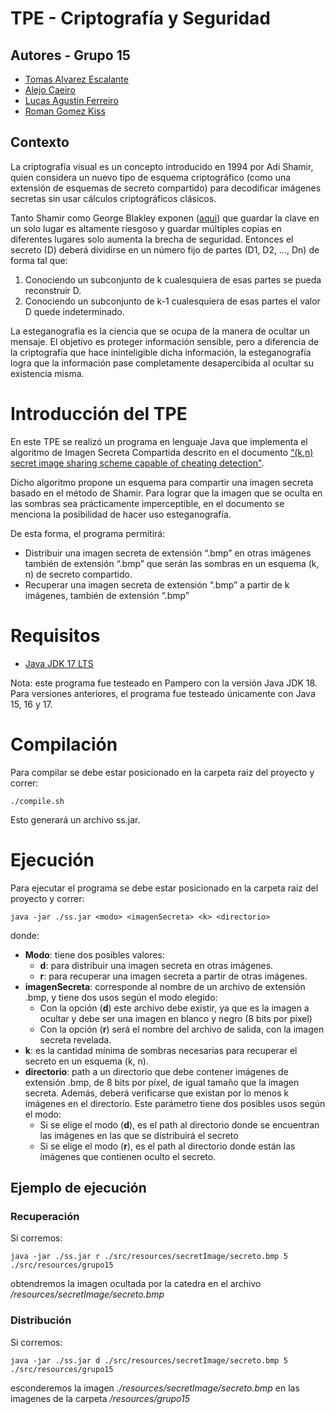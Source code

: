 # TPE - Criptografía y Seguridad

## Autores - Grupo 15
- [Tomas Alvarez Escalante](https://github.com/tomalvarezz)
- [Alejo Caeiro](https://github.com/AleCaeiro)
- [Lucas Agustin Ferreiro](https://github.com/lukyferreiro)
- [Roman Gomez Kiss](https://github.com/rgomezkiss)


## Contexto

La criptografía visual es un concepto introducido en 1994 por Adi Shamir, quien 
considera un nuevo tipo de esquema criptográfico (como una extensión de esquemas
de secreto compartido) para decodificar imágenes secretas sin usar cálculos criptográficos clásicos.

Tanto Shamir como George Blakley exponen ([aqui](docs/Secreto_Compartido.pdf)) que guardar
la clave en un solo lugar es altamente riesgoso y guardar múltiples copias en diferentes
lugares solo aumenta la brecha de seguridad. Entonces el secreto (D) deberá dividirse en
un número fijo de partes (D1, D2, ..., Dn) de forma tal que: 
1. Conociendo un subconjunto de k cualesquiera de esas partes se pueda reconstruir D. 
2. Conociendo un subconjunto de k-1 cualesquiera de esas partes el valor D quede indeterminado. 

La esteganografía es la ciencia que se ocupa de la manera de ocultar un mensaje.
El objetivo es proteger información sensible, pero a diferencia de la criptografía que hace
ininteligible dicha información, la esteganografía logra que la información pase completamente
desapercibida al ocultar su existencia misma. 

# Introducción del TPE

En este TPE se realizó un programa en lenguaje Java que implementa el algoritmo de Imagen
Secreta Compartida descrito en el documento [“(k,n) secret image sharing scheme capable of
cheating detection"](docs/Paper_Algoritmo.pdf).

Dicho algoritmo propone un esquema para compartir una imagen secreta basado en el método de Shamir.
Para lograr que la imagen que se oculta en las sombras sea prácticamente imperceptible, en el
documento se menciona la posibilidad de hacer uso esteganografía. 

De esta forma, el programa permitirá: 
- Distribuir una imagen secreta de extensión “.bmp” en otras imágenes también de extensión “.bmp” que serán las sombras en un esquema (k, n) de secreto compartido. 
- Recuperar una imagen secreta de extensión “.bmp” a partir de k imágenes, también de extensión “.bmp” 

# Requisitos

- [Java JDK 17 LTS](https://www.oracle.com/java/technologies/downloads/#java17)

Nota: este programa fue testeado en Pampero con la versión Java JDK 18.
Para versiones anteriores, el programa fue testeado únicamente con Java 15, 16 y 17.

# Compilación

Para compilar se debe estar posicionado en la carpeta raiz del proyecto y correr:

```shell
./compile.sh
```

Esto generará un archivo ss.jar.

# Ejecución

Para ejecutar el programa se debe estar posicionado en la carpeta raiz del proyecto y correr:

```shell
java -jar ./ss.jar <modo> <imagenSecreta> <k> <directorio>
```

donde:
- **Modo**: tiene dos posibles valores:
  - **d**: para distribuir una imagen secreta en otras imágenes.
  - **r**: para recuperar una imagen secreta a partir de otras imágenes.
- **imagenSecreta**: corresponde al nombre de un archivo de extensión .bmp, y tiene dos usos según el modo elegido:
  - Con la opción (**d**) este archivo debe existir, ya que es la imagen a ocultar y debe ser una imagen en blanco y negro (8 bits por pixel)
  - Con la opción (**r**) será el nombre del archivo de salida, con la imagen secreta revelada.
- **k**: es la cantidad mínima de sombras necesarias para recuperar el secreto en un esquema (k, n).
- **directorio**: path a un directorio que debe contener imágenes de extensión .bmp, de 8 bits por píxel, de igual tamaño que la imagen secreta. 
Además, deberá verificarse que existan por lo menos k imágenes en el directorio. Este parámetro tiene dos posibles usos según el modo:
  - Si se elige el modo (**d**), es el path al directorio donde se encuentran las imágenes en las que se distribuirá el secreto
  - Si se elige el modo (**r**), es el path al directorio donde están las imágenes que contienen oculto el secreto.

## Ejemplo de ejecución

### Recuperación

Si corremos:

```shell
java -jar ./ss.jar r ./src/resources/secretImage/secreto.bmp 5 ./src/resources/grupo15
```

obtendremos la imagen ocultada por la catedra en el archivo */resources/secretImage/secreto.bmp*

### Distribución

Si corremos:

```shell
java -jar ./ss.jar d ./src/resources/secretImage/secreto.bmp 5 ./src/resources/grupo15 
```

esconderemos la imagen *./resources/secretImage/secreto.bmp* en las imagenes de la carpeta */resources/grupo15* 

